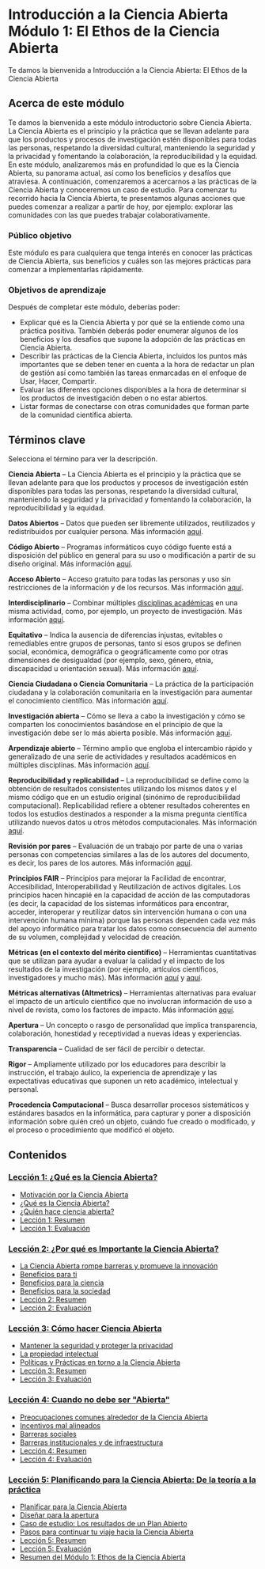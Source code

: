 # Introducción a la Ciencia Abierta Módulo 1: El Ethos de la Ciencia Abierta

Te damos la bienvenida a Introducción a la Ciencia Abierta:  El Ethos de la Ciencia Abierta

## Acerca de este módulo

Te damos la bienvenida a este módulo introductorio sobre Ciencia Abierta. La Ciencia Abierta es el principio y la práctica que se llevan adelante para que los productos y procesos de investigación estén disponibles para todas las personas, respetando la diversidad cultural, manteniendo la seguridad y la privacidad y fomentando la colaboración, la reproducibilidad y la equidad. En este módulo, analizaremos más en profundidad lo que es la Ciencia Abierta, su panorama actual, así como los beneficios y desafíos que atraviesa. A continuación, comenzaremos a acercarnos a las prácticas de la Ciencia Abierta y conoceremos un caso de estudio. Para comenzar tu recorrido hacia la Ciencia Abierta, te presentamos algunas acciones que puedes comenzar a realizar a partir de hoy, por ejemplo: explorar las comunidades con las que puedes trabajar colaborativamente.

### Público objetivo

Este módulo es para cualquiera que tenga interés en conocer las prácticas de Ciencia Abierta, sus beneficios y cuáles son las mejores prácticas para comenzar a implementarlas rápidamente.

### Objetivos de aprendizaje

Después de completar este módulo, deberías poder:

- Explicar qué es la Ciencia Abierta y por qué se la entiende como una práctica positiva. También deberás poder enumerar algunos de los beneficios y los desafíos que supone la adopción de las prácticas en Ciencia Abierta.
- Describir las prácticas de la Ciencia Abierta, incluidos los puntos más importantes que se deben tener en cuenta a la hora de redactar un plan de gestión así como también las tareas enmarcadas en el enfoque de Usar, Hacer, Compartir.
- Evaluar las diferentes opciones disponibles a la hora de determinar si los productos de investigación deben o no estar abiertos.
- Listar formas de conectarse con otras comunidades que forman parte de la comunidad científica abierta.

## Términos clave

Selecciona el término para ver la descripción.

**Ciencia Abierta** – La Ciencia Abierta es el principio y la práctica que se llevan adelante para que los productos y procesos de investigación estén disponibles para todas las personas, respetando la diversidad cultural, manteniendo la seguridad y la privacidad y fomentando la colaboración, la reproducibilidad y la equidad.

**Datos Abiertos** – Datos que pueden ser libremente utilizados, reutilizados y redistribuidos por cualquier persona. Más información [aquí](https://opendatahandbook.org/guide/es/what-is-open-data/).

**Código Abierto** – Programas informáticos cuyo código fuente está a disposición del público en general para su uso o modificación a partir de su diseño original. Más información [aquí](https://es.wikipedia.org/wiki/C%C3%B3digo_abierto).

**Acceso Abierto** – Acceso gratuito para todas las personas y uso sin restricciones de  la información y de los recursos.  Más información [aquí](https://www.unesco.org/es/open-access).

**Interdisciplinario** – Combinar múltiples [disciplinas académicas](https://es.wikipedia.org/wiki/Disciplina_acad%C3%A9mica) en una misma actividad, como, por ejemplo, un proyecto de investigación. Más información [aquí](https://es.wikipedia.org/wiki/Interdisciplinariedad).

**Equitativo** – Indica la ausencia de diferencias injustas, evitables o remediables entre grupos de personas, tanto si esos grupos se definen social, económica, demográfica o geográficamente como por otras dimensiones de desigualdad (por ejemplo, sexo, género, etnia, discapacidad u orientación sexual). Más información [aquí](https://www.who.int/health-topics/health-equity).

**Ciencia Ciudadana o Ciencia Comunitaria** – La práctica de la participación ciudadana y la colaboración comunitaria en la investigación para aumentar el conocimiento científico. Más información [aquí](https://education.nationalgeographic.org/resource/citizen-science/).

**Investigación abierta** – Cómo se lleva a cabo la investigación y cómo se comparten los conocimientos basándose en el principio de que la investigación debe ser lo más abierta posible. Más información [aquí](https://www.ukri.org/what-we-do/supporting-healthy-research-and-innovation-culture/open-research/).

**Arpendizaje abierto** – Término amplio que engloba el intercambio rápido y generalizado de una serie de actividades y resultados académicos en múltiples disciplinas. Más información [aquí](https://www.heliosopen.org/about).

**Reproducibilidad y replicabilidad** – La reproducibilidad se define como la obtención de resultados consistentes utilizando los mismos datos y el mismo código que en un estudio original (sinónimo de reproducibilidad computacional). Replicabilidad refiere a obtener resultados coherentes en todos los estudios destinados a responder a la misma pregunta científica utilizando nuevos datos u otros métodos computacionales. Más información [aquí](https://www.nationalacademies.org/news/2019/09/reproducibility-and-replicability-in-research).

**Revisión por pares** – Evaluación de un trabajo por parte de una o varias personas con competencias similares a las de los autores del documento, es decir, los pares de los autores. Más información [aquí](https://es.wikipedia.org/wiki/Revisi%C3%B3n_por_pares).

**Principios FAIR** – Principios para mejorar la Facilidad de encontrar, Accesibilidad, Interoperabilidad y Reutilización de activos digitales. Los principios hacen hincapié en la capacidad de acción de las computadoras (es decir, la capacidad de los sistemas informáticos para encontrar, acceder, interoperar y reutilizar datos sin intervención humana o con una intervención humana mínima) porque las personas dependen cada vez más del apoyo informático para tratar los datos como consecuencia del aumento de su volumen, complejidad y velocidad de creación.

**Métricas (en el contexto del mérito científico)** – Herramientas cuantitativas que se utilizan para ayudar a evaluar la calidad y el impacto de los resultados de la investigación (por ejemplo, artículos científicos, investigadores y mucho más). Más información [aquí](https://www.ncbi.nlm.nih.gov/pmc/articles/PMC8397294/) y [aquí](https://editorresources.taylorandfrancis.com/understanding-research-metrics/).

**Métricas alternativas (Altmetrics)** – Herramientas alternativas para evaluar el impacto de un artículo científico que no involucran información de uso a nivel de revista, como los factores de impacto.
Más información [aquí](https://www.ncbi.nlm.nih.gov/pmc/articles/PMC3792863/).

**Apertura** – Un concepto o rasgo de personalidad que implica transparencia, colaboración, honestidad y receptividad a nuevas ideas y experiencias.

**Transparencia** – Cualidad de ser fácil de percibir o detectar.

**Rigor** – Ampliamente utilizado por los educadores para describir la instrucción, el trabajo áulico, la experiencia de aprendizaje y las expectativas educativas que suponen un reto académico, intelectual y personal.

**Procedencia Computacional** – Busca desarrollar procesos sistemáticos y estándares basados en la informática, para capturar y poner a disposición información sobre quién creó un objeto, cuándo fue creado o modificado, y el proceso o procedimiento que modificó el objeto.

## Contenidos

### [Lección 1: ¿Qué es la Ciencia Abierta?](./Lesson_1)

- [Motivación por la Ciencia Abierta](./Lesson_1#motivaci%C3%B3n-por-la-ciencia-abierta)
- [¿Qué es la Ciencia Abierta?](./Lesson_1#qu%C3%A9-es-la-ciencia-abierta)
- [¿Quién hace ciencia abierta?](./Lesson_1#qui%C3%A9n-hace-ciencia-abierta)
- [Lección 1: Resumen](./Lesson_1#lecci%C3%B3n-1-resumen)
- [Lección 1: Evaluación](./Lesson_1#lecci%C3%B3n-1-evaluaci%C3%B3n)

### [Lección 2: ¿Por qué es Importante la Ciencia Abierta?](./Lesson_2)

- [La Ciencia Abierta rompe barreras y promueve la innovación](./Lesson_2#la-ciencia-abierta-rompe-barreras-y-promueve-la-innovaci%C3%B3n)
- [Beneficios para ti](./Lesson_2#beneficios-para-ti)
- [Beneficios para la ciencia](./Lesson_2#beneficios-para-la-ciencia)
- [Beneficios para la sociedad](./Lesson_2#beneficios-para-la-sociedad)
- [Lección 2: Resumen](./Lesson_2#lecci%C3%B3n-2-resumen)
- [Lección 2: Evaluación](./Lesson_2#lecci%C3%B3n-2-evaluaci%C3%B3n)

### [Lección 3: Cómo hacer Ciencia Abierta](./Lesson_3)

- [Mantener la seguridad y proteger la privacidad](./Lesson_3#mantener-la-seguridad-y-proteger-la-privacidad)
- [La propiedad intelectual](./Lesson_3#la-propiedad-intelectual)
- [Políticas y Prácticas en torno a la Ciencia Abierta](./Lesson_3#pol%C3%ADticas-y-pr%C3%A1cticas-en-torno-a-la-ciencia-abierta)
- [Lección 3: Resumen](./Lesson_3#lecci%C3%B3n-3-resumen)
- [Lección 3: Evaluación](./Lesson_3#Lecci%C3%B3n-3-evaluaci%C3%B3n)

### [Lección 4: Cuando no debe ser "Abierta"](./Lesson_4)

- [Preocupaciones comunes alrededor de la Ciencia Abierta](./Lesson_4#preocupaciones-comunes-alrededor-de-la-ciencia-abierta)
- [Incentivos mal alineados](./Lesson_4#incentivos-mal-alineados)
- [Barreras sociales](./Lesson_4#barreras-sociales)
- [Barreras institucionales y de infraestructura](./Lesson_4#barreras-institucionales-y-de-infraestructura)
- [Lección 4: Resumen](./Lesson_4#lecci%C3%B3n-4-resumen)
- [Lección 4: Evaluación](./Lesson_4#lecci%C3%B3n-4-Evaluaci%C3%B3n)

### [Lección 5: Planificando para la Ciencia Abierta: De la teoría a la práctica](./Lesson_5)

- [Planificar para la Ciencia Abierta](./Lesson_5#planificar-para-la-ciencia-abierta)
- [Diseñar para la apertura](./Lesson_5#dise%C3%B1ar-para-la-apertura)
- [Caso de estudio: Los resultados de un Plan Abierto](./Lesson_5#Caso-de-estudio-los-resultados-de-un-plan-abierto)
- [Pasos para continuar tu viaje hacia la Ciencia Abierta](./Lesson_5#pasos-para-continuar-tu-viaje-hacia-la-ciencia-abierta)
- [Lección 5: Resumen](./Lesson_5#lecci%C3%B3n-5-resumen)
- [Lección 5: Evaluación](./Lesson_5#lecci%C3%B3n-5-evaluaci%C3%B3n)
- [Resumen del Módulo 1: Ethos de la Ciencia Abierta](./Lesson_5#resumen-del-m%C3%B3dulo-1-ethos-de-la-ciencia-abierta)
